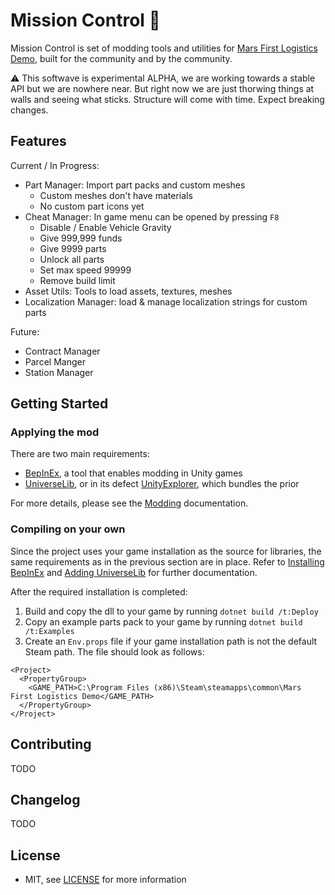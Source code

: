# Mission Control 🚀

Mission Control is set of modding tools and utilities for [Mars First Logistics Demo](https://store.steampowered.com/app/1532200/Mars_First_Logistics/), built for the community and by the community.

⚠ This softwave is experimental ALPHA, we are working towards a stable API but we are nowhere near. But right now we are just thorwing things at walls and seeing what sticks. Structure will come with time. Expect breaking changes.

## Features

Current / In Progress:
- Part Manager: Import part packs and custom meshes
    - Custom meshes don't have materials
    - No custom part icons yet
- Cheat Manager: In game menu can be opened by pressing `F8`
  - Disable / Enable Vehicle Gravity
  - Give 999,999 funds
  - Give 9999 parts
  - Unlock all parts
  - Set max speed 99999
  - Remove build limit
- Asset Utils: Tools to load assets, textures, meshes
- Localization Manager: load & manage localization strings for custom parts

Future:
- Contract Manager
- Parcel Manger
- Station Manager

## Getting Started

### Applying the mod

There are two main requirements:
- [BepInEx](https://github.com/BepInEx/BepInEx/releases), a tool that enables modding in Unity games
- [UniverseLib](https://github.com/sinai-dev/UniverseLib), or in its defect [UnityExplorer](https://github.com/sinai-dev/UnityExplorer), which bundles the prior

For more details, please see the [Modding](/Docs/Modding.md) documentation.

### Compiling on your own

Since the project uses your game installation as the source for libraries, the same requirements as in the previous section are in place. Refer to [Installing BepInEx](/Docs/Modding.md#installing-bepinex) and [Adding UniverseLib](/Docs/Modding.md#adding-universelib) for further documentation. 

After the required installation is completed:
1. Build and copy the dll to your game by running `dotnet build /t:Deploy`
1. Copy an example parts pack to your game by running `dotnet build /t:Examples`
1. Create an `Env.props` file if your game installation path is not the default Steam path. The file should look as follows:

```
<Project>
  <PropertyGroup>
    <GAME_PATH>C:\Program Files (x86)\Steam\steamapps\common\Mars First Logistics Demo</GAME_PATH>
  </PropertyGroup>
</Project>
```

## Contributing

TODO

## Changelog

TODO

## License 

- MIT, see [LICENSE](/LICENSE) for more information
